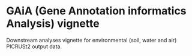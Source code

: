 # GAiA (Gene Annotation informatics Analysis) vignette
Downstream analyses vignette for environmental (soil, water and air) PICRUSt2 output data.
